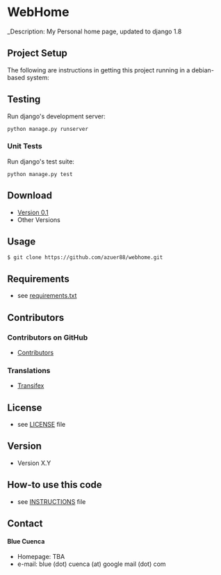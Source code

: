 # WebHome

_Description: My Personal home page, updated to django 1.8

## Project Setup

The following are instructions in getting this project running in a debian-based system:


## Testing

Run django's development server:

   `python manage.py runserver`

### Unit Tests

Run django's test suite:

   `python manage.py test`

## Download
* [Version 0.1](https://github.com/azuer88/webhome/archive/master.zip)
* Other Versions

## Usage
```
$ git clone https://github.com/azuer88/webhome.git
```

## Requirements
* see [requirements.txt](https://github.com/azuer88/webhome/requirements.txt)

## Contributors

### Contributors on GitHub
* [Contributors](https://github.com/azuer88/webhome/graphs/contributors)

### Translations
* [Transifex](https://www.transifex.com/projects/p/webhome/)

## License 
* see [LICENSE](https://github.com/azuer88/webhome/blob/master/LICENSE) file

## Version 
* Version X.Y

## How-to use this code
* see [INSTRUCTIONS](https://github.com/azuer88/webhome/blob/master/INSTRUCTIONS.md) file

## Contact
#### Blue Cuenca
* Homepage: TBA
* e-mail: blue (dot) cuenca (at) google mail (dot) com

